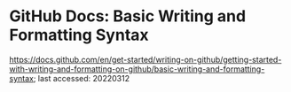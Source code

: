 # GitHub Docs: Basic Writing and Formatting Syntax

https://docs.github.com/en/get-started/writing-on-github/getting-started-with-writing-and-formatting-on-github/basic-writing-and-formatting-syntax; last accessed: 20220312

